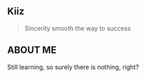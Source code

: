 ## Kiiz

> Sincerity smooth the way to success

## ABOUT ME

Still learning, so surely there is nothing, right?
